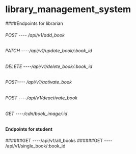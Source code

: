 #  library_management_system

####Endpoints for librarian 



###### POST  ---- /api/v1/add_book
###### 	PATCH ----/api/v1/update_book/:book_id
###### 	DELETE ----/api/v1/delete_book/:book_id
###### 	POST---- /api/v1/activate_book
###### 	POST ----/api/v1/deactivate_book
###### 	GET  ----/cdn/book_image/:id


#### Endpoints for student 
######GET ----/api/v1/all_books
######GET ---- /api/v1/single_book/:book_id

